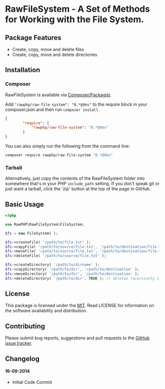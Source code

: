 # RawFileSystem - A Set of Methods for Working with the File System.

## Package Features
- Create, copy, move and delete files
- Create, copy, move and delete directories

## Installation

### Composer
RawFileSystem is available via [Composer/Packagist](https://packagist.org/packages/rawphp/raw-file-system).

Add `"rawphp/raw-file-system": "0.*@dev"` to the require block in your composer.json and then run `composer install`.

```json
{
        "require": {
            "rawphp/raw-file-system": "0.*@dev"
        }
}
```

You can also simply run the following from the command line:

```sh
composer require rawphp/raw-file-system "0.*@dev"
```

### Tarball
Alternatively, just copy the contents of the RawFileSystem folder into somewhere that's in your PHP `include_path` setting. If you don't speak git or just want a tarball, click the 'zip' button at the top of the page in GitHub.

## Basic Usage

```php
<?php

use RawPHP\RawFileSystem\FileSystem;

$fs = new FileSystem( );

$fs->createFile( '/path/to/file.txt' );
$fs->copyFile( '/path/to/source/file.txt', '/path/to/destination/file.txt' );
$fs->moveFile( '/path/to/source/file.txt', '/path/to/destination/file.txt' );
$fs->deleteFile( '/path/to/source/file.txt' );

$fs->createDirectory( '/path/to/dirname' );
$fs->copyDirectory( '/path/to/dir', '/path/to/destination' );
$fs->moveDirectory( '/path/to/dir', '/path/to/destination' );
$fs->deleteDirectory( '/path/to/dir', TRUE ); // deletes recursively if TRUE
```

## License
This package is licensed under the [MIT](https://github.com/rawphp/RawFileSystem/blob/master/LICENSE). Read LICENSE for information on the software availability and distribution.

## Contributing

Please submit bug reports, suggestions and pull requests to the [GitHub issue tracker](https://github.com/rawphp/RawFileSystem/issues).

## Changelog

#### 16-09-2014
- Initial Code Commit
